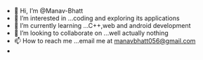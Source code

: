- 👋 Hi, I’m @Manav-Bhatt
- 👀 I’m interested in ...coding and exploring its applications
- 🌱 I’m currently learning ...C++,web and android development
- 💞️ I’m looking to collaborate on ...well actually nothing
- 📫 How to reach me ...email me at manavbhatt056@gmail.com
-

<!---
Manav-Bhatt/Manav-Bhatt is a ✨ special ✨ repository because its `README.md` (this file) appears on your GitHub profile.
You can click the Preview link to take a look at your changes.
--->
